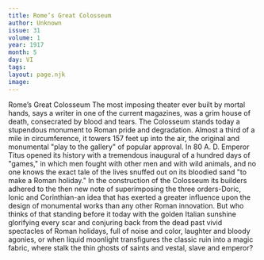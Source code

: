 ```yaml
---
title: Rome’s Great Colosseum
author: Unknown
issue: 31
volume: 1
year: 1917
month: 5
day: VI
tags:
layout: page.njk
image:
---
```

Rome’s Great Colosseum   The most imposing theater ever built by mortal hands, says a writer in one of the current magazines, was a grim house of death, consecrated by blood and tears. The Colosseum stands today a stupendous monument to Roman pride and degradation. Almost a third of a mile in circumference, it towers   157 feet up into the air, the original and monumental "play to the gallery" of popular approval. In 80 A. D. Emperor Titus opened its history with a tremendous inaugural of a hundred days of "games," in which men fought with other men and with wild animals, and no one knows the exact tale of the lives snuffed out on its bloodied sand "to make a Roman holiday."   In the construction of the Colosseum its builders adhered to the then new note of superimposing the three orders-Doric, Ionic and Corinthian-an idea that has exerted a greater influence upon the design of monumental works than any other Roman innovation.   But who thinks of that standing before it today with the golden Italian sunshine glorifying every scar and conjuring back from the dead past vivid spectacles of Roman holidays, full of noise and color, laughter and bloody agonies, or when liquid moonlight transfigures the classic ruin into a magic fabric, where stalk the thin ghosts of saints and vestal, slave and emperor?   
